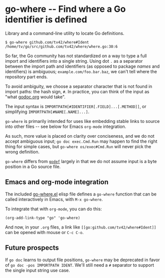 # go-where -- Find where a Go identifier is defined

Library and a command-line utility to locate Go definitions.

```console
$ go-where github.com/tv42/where#Ident
/home/tv/go/src/github.com/tv42/where/where.go:30:6
```

So far, the Go community has not standardized on a way to type a full
import and identifiers into a single string. Using dot `.` as a
separator between the import path and identifiers (as opposed to
package *names* and identifiers) is ambiguous;
`example.com/foo.bar.baz`, we can't tell where the repository part
ends.

To avoid ambiguity, we choose a separator character that is not found
in import paths: the hash sign, `#`. In practice, you can think of the
input as "what [godoc.org](http://godoc.org/) would take".

The input syntax is `IMPORTPATH[#IDENTIFIER[.FIELD]...[.METHOD]]`, or
simplifying `IMPORTPATH[#NAME[.NAME]...]`.

`go-where` is primarily intended for uses like embedding stable links
to source into other files -- see below for Emacs `org-mode`
integration.

As such, more value is placed on clarity over conciseness, and we do
not accept ambiguous input; `go doc exec.Cmd.Run` may happen to find
the right thing for simple cases, but `go-where os/exec#Cmd.Run` will
never pick the wrong definition.

`go-where` differs from [`godef`](https://github.com/rogpeppe/godef)
largely in that we do not assume input is a byte position in a Go
source file.


## Emacs and org-mode integration

The included [go-where.el](go-where.el) elisp file defines a
`go-where` function that can be called interactively in Emacs, with
`M-x go-where`.

To integrate that with `org-mode`, you can do this:

```elisp
(org-add-link-type "go" 'go-where)
```

And now, in your `.org` files, a link like
`[[go:github.com/tv42/where#Ident]]` can be opened with mouse or `C-c
C-o`.


## Future prospects

If `go doc` learns to output file positions, `go-where` may be
deprecated in favor of `go doc -pos IMPORTPATH IDENT`. We'll still need
a `#` separator to support the single input string use case.
